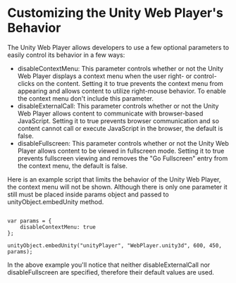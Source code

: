 Customizing the Unity Web Player's Behavior
===========================================


The Unity <span class=keyword>Web Player</span> allows developers to use a few optional parameters to easily control its behavior in a few ways:

* <span class=component>disableContextMenu</span>: This parameter controls whether or not the Unity Web Player displays a context menu when the user right- or control-clicks on the content. Setting it to true prevents the context menu from appearing and allows content to utilize right-mouse behavior. To enable the context menu don't include this parameter.
* <span class=component>disableExternalCall</span>: This parameter controls whether or not the Unity Web Player allows content to communicate with browser-based JavaScript. Setting it to true prevents browser communication and so content cannot call or execute JavaScript in the browser, the default is false.
* <span class=component>disableFullscreen</span>: This parameter controls whether or not the Unity Web Player allows content to be viewed in fullscreen mode. Setting it to true prevents fullscreen viewing and removes the "Go Fullscreen" entry from the context menu, the default is false.

Here is an example script that limits the behavior of the Unity Web Player, the context menu will not be shown. Although there is only one parameter it still must be placed inside <span class=component>params</span> object and passed to <span class=component>unityObject.embedUnity</span> method.
````

var params = {
	disableContextMenu: true
};

unityObject.embedUnity("unityPlayer", "WebPlayer.unity3d", 600, 450, params);

````
In the above example you'll notice that neither <span class=component>disableExternalCall</span> nor <span class=component>disableFullscreen</span> are specified, therefore their default values are used.


